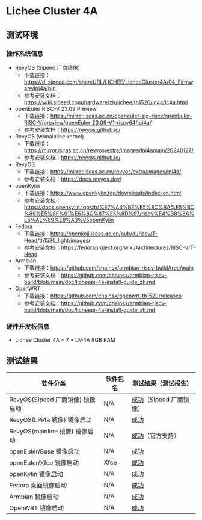 # Lichee Cluster 4A

## 测试环境

### 操作系统信息

- RevyOS (Sipeed 厂商镜像)
    - 下载链接：https://dl.sipeed.com/shareURL/LICHEE/LicheeCluster4A/04_Firmware/lpi4a/bin
    - 参考安装文档：https://wiki.sipeed.com/hardware/zh/lichee/th1520/lc4a/lc4a.html
- openEuler RISC-V 23.09 Preview
    - 下载链接：https://mirror.iscas.ac.cn/openeuler-sig-riscv/openEuler-RISC-V/preview/openEuler-23.09-V1-riscv64/lpi4a/
    - 参考安装文档：https://revyos.github.io/
- RevyOS (w/mainline kernel)
    - 下载链接：https://mirror.iscas.ac.cn/revyos/extra/images/lpi4amain/20240127/
    - 参考安装文档：https://revyos.github.io/
- RevyOS
    - 下载链接：https://mirror.iscas.ac.cn/revyos/extra/images/lpi4a/
    - 参考安装文档：https://docs.revyos.dev/
- openKylin
    - 下载链接：https://www.openkylin.top/downloads/index-cn.html
    - 参考安装文档：https://docs.openkylin.top/zh/%E7%A4%BE%E5%8C%BA%E5%BC%80%E5%8F%91%E6%8C%87%E5%8D%97/riscv%E4%B8%8A%E5%AE%89%E8%A3%85openKylin
- Fedora
    - 下载链接：https://openkoji.iscas.ac.cn/pub/dl/riscv/T-Head/th1520_light/images/
    - 参考安装文档：https://fedoraproject.org/wiki/Architectures/RISC-V/T-Head
- Armbian
    - 下载链接：https://github.com/chainsx/armbian-riscv-build/tree/main
    - 参考安装文档：https://github.com/chainsx/armbian-riscv-build/blob/main/doc/licheepi-4a-install-guide_zh.md
- OpenWRT
    - 下载链接：https://github.com/chainsx/openwrt-th1520/releases
    - 参考安装文档：https://github.com/chainsx/armbian-riscv-build/blob/main/doc/licheepi-4a-install-guide_zh.md

### 硬件开发板信息

- Lichee Cluster 4A + 7 * LM4A 8GB RAM

## 测试结果

| 软件分类                         | 软件包名 | 测试结果（测试报告）                  |
| -------------------------------- | -------- | ------------------------------------- |
| RevyOS(Sipeed 厂商镜像) 镜像启动 | N/A      | [成功][RevySipeed]（Sipeed 厂商镜像） |
| RevyOS(LPi4a 镜像) 镜像启动      | N/A      | [成功][RevyLPi]                       |
| RevyOS(mainline 镜像) 镜像启动   | N/A      | [成功][RevyOS]（官方支持）            |
| openEuler/Base 镜像启动          | N/A      | [成功][oERV]                          |
| openEuler/Xfce 镜像启动          | Xfce     | [成功][oERV]                          |
| openKylin 镜像启动               | N/A      | [成功][oK]                            |
| Fedora 桌面镜像启动              | N/A      | [成功][Fedora]                        |
| Armbian 镜像启动                 | N/A      | [成功][Armbian]                       |
| OpenWRT 镜像启动                 | N/A      | [成功][OpenWRT]                       |

[RevySipeed]: ./RevyOS/README_Sipeed_zh.md
[RevyLPi]: ./RevyOS/README_lpi4a_zh.md
[RevyOS]: ./RevyOS/README_zh.md
[oERV]: ./openEuler/README_zh.md
[oK]: ./openKylin/README_zh.md
[Fedora]: ./Fedora/README_zh.md
[Armbian]: ./Armbian/README_zh.md
[OpenWRT]: ./OpenWRT/README_zh.md